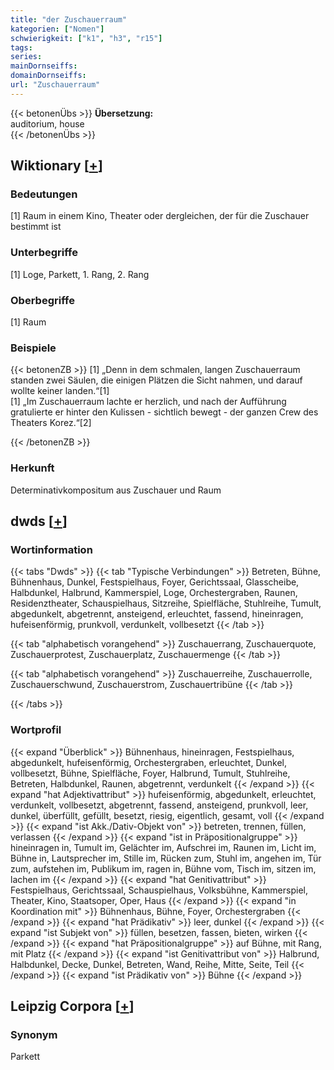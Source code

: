 ```yaml
---
title: "der Zuschauerraum"
kategorien: ["Nomen"]
schwierigkeit: ["k1", "h3", "r15"]
tags:
series:
mainDornseiffs:
domainDornseiffs:
url: "Zuschauerraum"
---
```


{{< betonenÜbs >}}
**Übersetzung:**  
auditorium, house  
{{< /betonenÜbs >}}

## Wiktionary [[+](https://de.wiktionary.org/wiki/Zuschauerraum)]

### Bedeutungen
[1] Raum in einem Kino, Theater oder dergleichen, der für die Zuschauer bestimmt ist  

### Unterbegriffe
[1] Loge, Parkett, 1. Rang, 2. Rang  

### Oberbegriffe
[1] Raum  

### Beispiele
{{< betonenZB >}}
[1] „Denn in dem schmalen, langen Zuschauerraum standen zwei Säulen, die einigen Plätzen die Sicht nahmen, und darauf wollte keiner landen.“[1]  
[1] „Im Zuschauerraum lachte er herzlich, und nach der Aufführung gratulierte er hinter den Kulissen - sichtlich bewegt - der ganzen Crew des Theaters Korez.“[2]  

{{< /betonenZB >}}
### Herkunft
Determinativkompositum aus Zuschauer und Raum  



## dwds [[+](https://www.dwds.de/wb/Zuschauerraum)]

### Wortinformation
{{< tabs "Dwds" >}}
{{< tab "Typische Verbindungen" >}}
Betreten, Bühne, Bühnenhaus, Dunkel, Festspielhaus, Foyer, Gerichtssaal, Glasscheibe, Halbdunkel, Halbrund, Kammerspiel, Loge, Orchestergraben, Raunen, Residenztheater, Schauspielhaus, Sitzreihe, Spielfläche, Stuhlreihe, Tumult, abgedunkelt, abgetrennt, ansteigend, erleuchtet, fassend, hineinragen, hufeisenförmig, prunkvoll, verdunkelt, vollbesetzt
{{< /tab >}}

{{< tab "alphabetisch vorangehend" >}}
Zuschauerrang, Zuschauerquote, Zuschauerprotest, Zuschauerplatz, Zuschauermenge
{{< /tab >}}

{{< tab "alphabetisch vorangehend" >}}
Zuschauerreihe, Zuschauerrolle, Zuschauerschwund, Zuschauerstrom, Zuschauertribüne
{{< /tab >}}

{{< /tabs >}}

### Wortprofil
{{< expand "Überblick" >}} Bühnenhaus, hineinragen, Festspielhaus, abgedunkelt, hufeisenförmig, Orchestergraben, erleuchtet, Dunkel, vollbesetzt, Bühne, Spielfläche, Foyer, Halbrund, Tumult, Stuhlreihe, Betreten, Halbdunkel, Raunen, abgetrennt, verdunkelt {{< /expand >}}
{{< expand "hat Adjektivattribut" >}} hufeisenförmig, abgedunkelt, erleuchtet, verdunkelt, vollbesetzt, abgetrennt, fassend, ansteigend, prunkvoll, leer, dunkel, überfüllt, gefüllt, besetzt, riesig, eigentlich, gesamt, voll {{< /expand >}}
{{< expand "ist Akk./Dativ-Objekt von" >}} betreten, trennen, füllen, verlassen {{< /expand >}}
{{< expand "ist in Präpositionalgruppe" >}} hineinragen in, Tumult im, Gelächter im, Aufschrei im, Raunen im, Licht im, Bühne in, Lautsprecher im, Stille im, Rücken zum, Stuhl im, angehen im, Tür zum, aufstehen im, Publikum im, ragen in, Bühne vom, Tisch im, sitzen im, lachen im {{< /expand >}}
{{< expand "hat Genitivattribut" >}} Festspielhaus, Gerichtssaal, Schauspielhaus, Volksbühne, Kammerspiel, Theater, Kino, Staatsoper, Oper, Haus {{< /expand >}}
{{< expand "in Koordination mit" >}} Bühnenhaus, Bühne, Foyer, Orchestergraben {{< /expand >}}
{{< expand "hat Prädikativ" >}} leer, dunkel {{< /expand >}}
{{< expand "ist Subjekt von" >}} füllen, besetzen, fassen, bieten, wirken {{< /expand >}}
{{< expand "hat Präpositionalgruppe" >}} auf Bühne, mit Rang, mit Platz {{< /expand >}}
{{< expand "ist Genitivattribut von" >}} Halbrund, Halbdunkel, Decke, Dunkel, Betreten, Wand, Reihe, Mitte, Seite, Teil {{< /expand >}}
{{< expand "ist Prädikativ von" >}} Bühne {{< /expand >}}

## Leipzig Corpora [[+](https://corpora.uni-leipzig.de/en/res?word=Zuschauerraum&corpusId=deu_newscrawl-public_2018)]


### Synonym
Parkett

